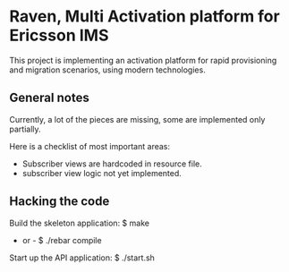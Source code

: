 Raven, Multi Activation platform for Ericsson IMS
=================================================

This project is implementing an activation platform for rapid provisioning
and migration scenarios, using modern technologies.

General notes
-------------

Currently, a lot of the pieces are missing, some are implemented only partially.

Here is a checklist of most important areas:

* Subscriber views are hardcoded in resource file.
* subscriber view logic not yet implemented. 

Hacking the code
----------------

Build the skeleton application:
   $ make
   - or -
   $ ./rebar compile

Start up the API application:
   $ ./start.sh
